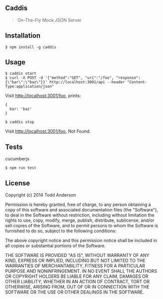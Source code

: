 Caddis
---
> On-The-Fly Mock JSON Server

Installation
---
```
$ npm install -g caddis
```

Usage
---
```
$ caddis start
$ curl -X POST -d '{"method":"GET", "uri":"/foo", "response":{\"bar\":\"baz\"}}' http://localhost:3001/api --header "Content-Type:application/json"
```

Visit [http://localhost:3001/foo](http://localhost:3001/foo), prints:

```
{
  bar: 'baz'
}
```

```
$ caddis stop
```

Visit [http://localhost:3001/foo](http://localhost:3001/foo), Not Found.

Tests
---
cucumberjs

```
$ npm run test
```

License
---
Copyright (c) 2014 Todd Anderson

Permission is hereby granted, free of charge, to any person
obtaining a copy of this software and associated documentation
files (the "Software"), to deal in the Software without
restriction, including without limitation the rights to use,
copy, modify, merge, publish, distribute, sublicense, and/or sell
copies of the Software, and to permit persons to whom the
Software is furnished to do so, subject to the following
conditions:

The above copyright notice and this permission notice shall be
included in all copies or substantial portions of the Software.

THE SOFTWARE IS PROVIDED "AS IS", WITHOUT WARRANTY OF ANY KIND,
EXPRESS OR IMPLIED, INCLUDING BUT NOT LIMITED TO THE WARRANTIES
OF MERCHANTABILITY, FITNESS FOR A PARTICULAR PURPOSE AND
NONINFRINGEMENT. IN NO EVENT SHALL THE AUTHORS OR COPYRIGHT
HOLDERS BE LIABLE FOR ANY CLAIM, DAMAGES OR OTHER LIABILITY,
WHETHER IN AN ACTION OF CONTRACT, TORT OR OTHERWISE, ARISING
FROM, OUT OF OR IN CONNECTION WITH THE SOFTWARE OR THE USE OR
OTHER DEALINGS IN THE SOFTWARE.